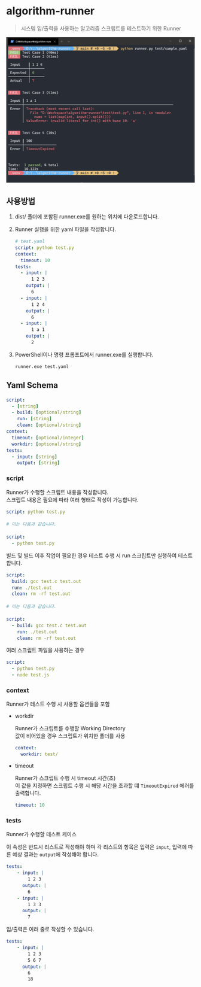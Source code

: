 
# algorithm-runner

> 시스템 입/출력을 사용하는 알고리즘 스크립트를 테스트하기 위한 Runner

<p align="center">
<img src="image/preview.png" width="720">
</p>

## 사용방법

1. dist/ 폴더에 포함된 runner.exe를 원하는 위치에 다운로드합니다.
2. Runner 실행을 위한 yaml 파일을 작성합니다.
    ```yaml
    # test.yaml
    script: python test.py
    context:
      timeout: 10
    tests:
      - input: |
          1 2 3
        output: |
          6
      - input: |
          1 2 4
        output: |
          6
      - input: |
          1 a 1
        output: |
          2
    ```
3. PowerShell이나 명령 프롬프트에서 runner.exe를 실행합니다.
  
    ```bash
    runner.exe test.yaml
    ```

## Yaml Schema

```yaml
script:
  - [string]
  - build: [optional/string]
    run: [string]
    clean: [optional/string]
context:
  timeout: [optional/integer]
  workdir: [optional/string]
tests:
  - input: [string]
    output: [string]
```

### script

Runner가 수행할 스크립트 내용을 작성합니다.  
스크립트 내용은 필요에 따라 여러 형태로 작성이 가능합니다.

```yaml
script: python test.py

# 이는 다음과 같습니다.

script:
  - python test.py
```

빌드 및 빌드 이후 작업이 필요한 경우
테스트 수행 시 run 스크립트만 실행하여 테스트합니다.

```yaml
script:
  build: gcc test.c test.out
  run: ./test.out
  clean: rm -rf test.out

# 이는 다음과 같습니다.

script:
  - build: gcc test.c test.out
    run: ./test.out
    clean: rm -rf test.out
```

여러 스크립트 파일을 사용하는 경우

```yaml
script:
  - python test.py
  - node test.js
```

### context

Runner가 테스트 수행 시 사용할 옵션들을 포함

- workdir
  
  Runner가 스크립트를 수행할 Working Directory  
  값이 비어있을 경우 스크립트가 위치한 폴더를 사용

  ```yaml
  context:
    workdir: test/
  ```

- timeout

  Runner가 스크립트 수행 시 timeout 시간(초)  
  이 값을 지정하면 스크립트 수행 시 해당 시간을 초과할 떄 `TimeoutExpired` 에러를 출력합니다.

  ```yaml
  timeout: 10
  ```

### tests

Runner가 수행할 테스트 케이스

이 속성은 반드시 리스트로 작성해야 하며 각 리스트의 항목은 입력은 `input`, 입력에 따른 예상 결과는 `output`에 작성해야 합니다.

```yaml
tests:
    - input: |
        1 2 3
      output: |
        6
    - input: |
        1 3 3
      output: |
        7
```

입/출력은 여러 줄로 작성할 수 있습니다.

```yaml
tests:
    - input: |
        1 2 3
        5 6 7
      output: |
        6
        18
```